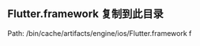 

## Flutter.framework 复制到此目录
Path:  <Flutter Path>/bin/cache/artifacts/engine/ios/Flutter.framework
f
